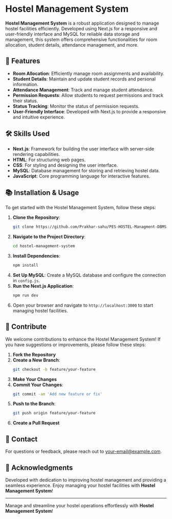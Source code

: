 # Hostel Management System

**Hostel Management System** is a robust application designed to manage hostel facilities efficiently. Developed using Next.js for a responsive and user-friendly interface and MySQL for reliable data storage and management, this system offers comprehensive functionalities for room allocation, student details, attendance management, and more.


## 🚀 Features

- **Room Allocation**: Efficiently manage room assignments and availability.
- **Student Details**: Maintain and update student records and personal information.
- **Attendance Management**: Track and manage student attendance.
- **Permission Requests**: Allow students to request permissions and track their status.
- **Status Tracking**: Monitor the status of permission requests.
- **User-Friendly Interface**: Developed with Next.js to provide a responsive and intuitive experience.

## 🛠️ Skills Used

- **Next.js**: Framework for building the user interface with server-side rendering capabilities.
- **HTML**: For structuring web pages.
- **CSS**: For styling and designing the user interface.
- **MySQL**: Database management for storing and retrieving hostel data.
- **JavaScript**: Core programming language for interactive features.

## 📚 Installation & Usage

To get started with the Hostel Management System, follow these steps:

1. **Clone the Repository**:
    ```bash
    git clone https://github.com/Prakhar-sahu/PES-HOSTEL-Managment-DBMS-Project.git
    ```
2. **Navigate to the Project Directory**:
    ```bash
    cd hostel-management-system
    ```
3. **Install Dependencies**:
    ```bash
    npm install
    ```
4. **Set Up MySQL**: Create a MySQL database and configure the connection in `config.js`.
5. **Run the Next.js Application**:
    ```bash
    npm run dev
    ```
6. Open your browser and navigate to `http://localhost:3000` to start managing hostel facilities.

## 🎨 Contribute

We welcome contributions to enhance the Hostel Management System! If you have suggestions or improvements, please follow these steps:

1. **Fork the Repository**
2. **Create a New Branch**:
    ```bash
    git checkout -b feature/your-feature
    ```
3. **Make Your Changes**
4. **Commit Your Changes**:
    ```bash
    git commit -am 'Add new feature or fix'
    ```
5. **Push to the Branch**:
    ```bash
    git push origin feature/your-feature
    ```
6. **Create a Pull Request**

## 📧 Contact

For questions or feedback, please reach out to [your-email@example.com](mailto:your-jsahu2814@gmail.com).

## 🌟 Acknowledgments

Developed with dedication to improving hostel management and providing a seamless experience. Enjoy managing your hostel facilities with **Hostel Management System**!

---

Manage and streamline your hostel operations effortlessly with **Hostel Management System**!

